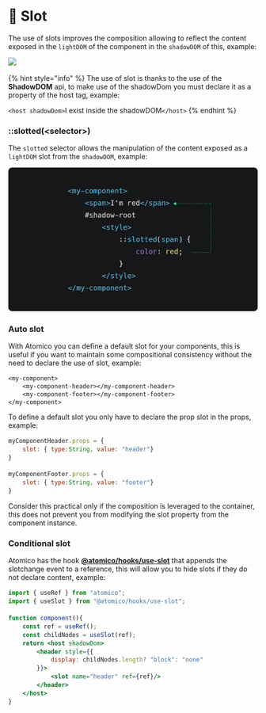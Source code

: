 # 🔀 Slot

The use of slots improves the composition allowing to reflect the content exposed in the `lightDOM` of the component in the `shadowDOM` of this, example:

![](../.gitbook/assets/web\_1366\_7.png)

{% hint style="info" %}
The use of slot is thanks to the use of the **ShadowDOM** api, to make use of the shadowDom you must declare it as a property of the host tag, example:

`<host shadowDom>`I exist inside the shadowDOM`</host>`
{% endhint %}

### ::slotted(\<selector>)

The `slotted` selector allows the manipulation of the content exposed as a `lightDOM` slot from the `shadowDOM`, example:

![](../.gitbook/assets/slotted.png)

### Auto slot

With Atomico you can define a default slot for your components, this is useful if you want to maintain some compositional consistency without the need to declare the use of slot, example:

```markup
<my-component>
    <my-component-header></my-component-header>
    <my-component-footer></my-component-footer>
</my-component>
```

To define a default slot you only have to declare the prop slot in the props, example:

```javascript
myComponentHeader.props = {
    slot: { type:String, value: "header"}
}

myComponentFooter.props = {
    slot: { type:String, value: "footer"}
}
```

Consider this practical only if the composition is leveraged to the container, this does not prevent you from modifying the slot property from the component instance.

### Conditional slot

Atomico has the hook [**@atomico/hooks/use-slot**](../packages/atomico-hooks/use-slot/) that appends the slotchange event to a reference, this will allow you to hide slots if they do not declare content, example:

```jsx
import { useRef } from "atomico";
import { useSlot } from "@atomico/hooks/use-slot";

function component(){
    const ref = useRef();
    const childNodes = useSlot(ref);
    return <host shadowDom>
        <header style={{
            display: childNodes.length? "block": "none"
        }}>
            <slot name="header" ref={ref}/>
        </header>
    </host>
}
```
